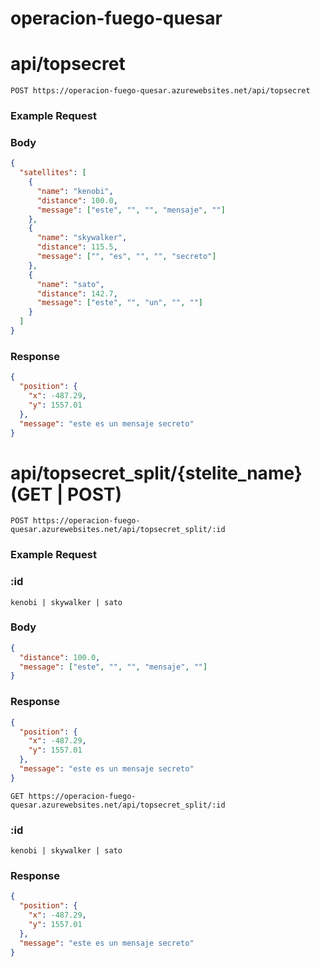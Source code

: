 # operacion-fuego-quesar


# api/topsecret

```http
POST https://operacion-fuego-quesar.azurewebsites.net/api/topsecret
```

### Example Request
### Body
```json
{
  "satellites": [
    {
      "name": "kenobi",
      "distance": 100.0,
      "message": ["este", "", "", "mensaje", ""]
    },
    {
      "name": "skywalker",
      "distance": 115.5,
      "message": ["", "es", "", "", "secreto"]
    },
    {
      "name": "sato",
      "distance": 142.7,
      "message": ["este", "", "un", "", ""]
    }
  ]
}
```
### Response
```json
{
  "position": {
    "x": -487.29,
    "y": 1557.01
  },
  "message": "este es un mensaje secreto"
}
```


# api/topsecret_split/{stelite_name} (GET | POST)

```http
POST https://operacion-fuego-quesar.azurewebsites.net/api/topsecret_split/:id 
```

### Example Request

### :id
```text
kenobi | skywalker | sato
```
### Body
```json
{
  "distance": 100.0,
  "message": ["este", "", "", "mensaje", ""]
}
```
### Response
```json
{
  "position": {
    "x": -487.29,
    "y": 1557.01
  },
  "message": "este es un mensaje secreto"
}
```

```http
GET https://operacion-fuego-quesar.azurewebsites.net/api/topsecret_split/:id 
```
### :id
```text
kenobi | skywalker | sato
```
### Response
```json
{
  "position": {
    "x": -487.29,
    "y": 1557.01
  },
  "message": "este es un mensaje secreto"
}
```